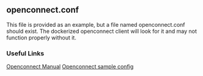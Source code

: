 ## openconnect.conf
This file is provided as an example, but a file named openconnect.conf should exist. The dockerized openconnect client will look for it and may not function properly without it.

### Useful Links
[Openconnect Manual](http://www.infradead.org/openconnect/manual.html)
[Openconnect sample config](https://github.com/openconnect/ocserv/blob/master/doc/sample.config)
